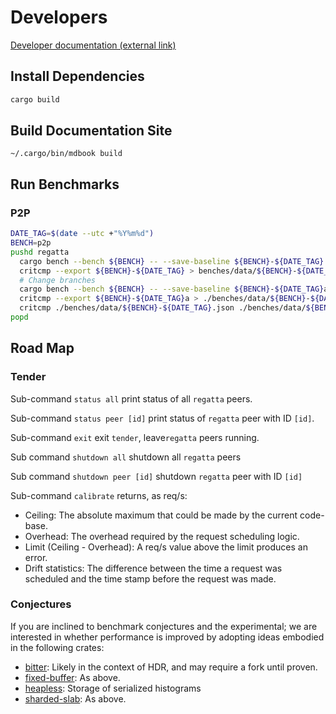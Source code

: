 # Developers

[Developer documentation (external link)](https://docs.rs/swanling/)

## Install Dependencies

```bash
cargo build
```

## Build Documentation Site

```
~/.cargo/bin/mdbook build
```

## Run Benchmarks

### P2P

```bash
DATE_TAG=$(date --utc +"%Y%m%d")
BENCH=p2p
pushd regatta
  cargo bench --bench ${BENCH} -- --save-baseline ${BENCH}-${DATE_TAG}
  critcmp --export ${BENCH}-${DATE_TAG} > benches/data/${BENCH}-${DATE_TAG}.json
  # Change branches
  cargo bench --bench ${BENCH} -- --save-baseline ${BENCH}-${DATE_TAG}a
  critcmp --export ${BENCH}-${DATE_TAG}a > ./benches/data/${BENCH}-${DATE_TAG}a.json
  critcmp ./benches/data/${BENCH}-${DATE_TAG}.json ./benches/data/${BENCH}-${DATE_TAG}a.json
popd
```

## Road Map

### Tender

Sub-command `status all` print status of all `regatta` peers.

Sub-command `status peer [id]` print status of `regatta` peer with ID `[id]`.

Sub-command `exit` exit `tender`, leave`regatta` peers running.

Sub command `shutdown all` shutdown all `regatta` peers

Sub command `shutdown peer [id]` shutdown `regatta` peer with ID `[id]`

Sub-command `calibrate` returns, as req/s:

- Ceiling: The absolute maximum that could be made by the current code-base.
- Overhead: The overhead required by the request scheduling logic.
- Limit (Ceiling - Overhead): A req/s value above the limit produces an error.
- Drift statistics: The difference between the time a request was scheduled and
  the time stamp before the request was made.

### Conjectures

If you are inclined to benchmark conjectures and the experimental; we are
interested in whether performance is improved by adopting ideas embodied in
the following crates:

- [bitter](https://github.com/nickbabcock/bitter): Likely in the context of HDR, and may require a fork until proven.
- [fixed-buffer](https://crates.io/crates/fixed-buffer): As above.
- [heapless](https://github.com/japaric/heapless): Storage of serialized histograms
- [sharded-slab](https://crates.io/crates/sharded-slab): As above.
